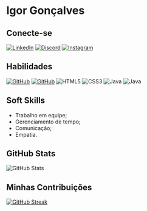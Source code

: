 # Igor Gonçalves

## Conecte-se

[![LinkedIn](https://img.shields.io/badge/LinkedIn-000?style=for-the-badge&logo=linkedin&logoColor=00FF00)](https://www.linkedin.com/in/igorjcg/)
[![Discord](https://img.shields.io/badge/Discord-000?style=for-the-badge&logo=discord&logoColor=00FF00)](https://www.discord.com/in/igorjcg/)
[![Instagram](https://img.shields.io/badge/Instagram-000?style=for-the-badge&logo=instagram&logoColor=00FF00)](https://www.instagram.com/igorjcg/)

## Habilidades

[![GitHub](https://img.shields.io/badge/GitHub-000?style=for-the-badge&logo=github&logoColor=00FF00)](https://www.instagram.com/igorjcg/)
[![GitHub](https://img.shields.io/badge/git-000?style=for-the-badge&logo=git&logoColor=00FF00)]()
![HTML5](https://img.shields.io/badge/HTML5-000?style=for-the-badge&logo=html5&logoColor=00FF00)
![CSS3](https://img.shields.io/badge/CSS3-000?style=for-the-badge&logo=css3&logoColor=00FF00)
![Java](https://img.shields.io/badge/Php-000?style=for-the-badge&logo=php&logoColor=00FF00)
![Java](https://img.shields.io/badge/Java-000?style=for-the-badge&logo=java&logoColor=00FF00)

## Soft Skills

- Trabalho em equipe;
- Gerenciamento de tempo;
- Comunicação;
- Empatia.

## GitHub Stats

![GitHub Stats](https://github-readme-stats.vercel.app/api?username=SEUUSERNAME&theme=transparent&bg_color=000&border_color=00FF00&show_icons=true&icon_color=00FF00&title_color=00FF00&text_color=00FF00&hide_title=true&)

## Minhas Contribuições

[![GitHub Streak](https://streak-stats.demolab.com/?user=igorjcg&theme=dark&background=000&border=00FF00&dates=00FF00&stroke=00FF00&fire=00FF00&sideNums=00FF00&currStreakLabel=FFF&ring=00FF00)](https://git.io/streak-stats)
